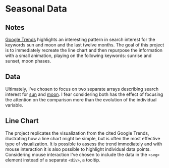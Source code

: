 # Seasonal Data

<!-- ## [Live Demo](LIVE_DEMO_URL) -->

## Notes

[Google Trends](https://trends.google.com/trends/explore?q=sun,moon) highlights an interesting pattern in search interest for the keywords sun and moon and the last twelve months. The goal of this project is to immediately recreate the line chart and then repurpose the information with a small animation, playing on the following keywords: sunrise and sunset, moon phases.

## Data

Ultimately, I've chosen to focus on two separate arrays describing search interest for [sun](https://trends.google.com/trends/explore?q=sun) and [moon](https://trends.google.com/trends/explore?q=moon). I fear considering both has the effect of focusing the attention on the comparison more than the evolution of the individual variable.

## Line Chart

The project replicates the visualization from the cited Google Trends, illustrating how a line chart might be simple, but is often the most effective type of visualization. It is possible to assess the trend immediately and with mouse interaction it is also possible to highlight individual data points. Considering mouse interaction I've chosen to include the data in the `<svg>` element instead of a separate `<div>`, a tooltip.

